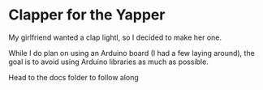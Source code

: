 # Clapper for the Yapper

My girlfriend wanted a clap lightl, so I decided to make her one.

While I do plan on using an Arduino board (I had a few laying around), the goal is to avoid using Arduino libraries as much as possible.

Head to the docs folder to follow along
